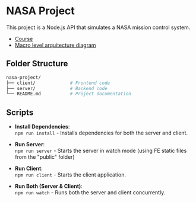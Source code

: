 # NASA Project

This project is a Node.js API that simulates a NASA mission control system.

- [Course](https://academy.zerotomastery.io/courses/learn-node-js/lectures/31806849)
- [Macro level arquitecture diagram](https://lucid.app/lucidchart/2e25c1c0-aba2-4295-89e9-9c49f98daadc/edit?invitationId=inv_16a1d610-d5f1-4511-abca-56d49145d098&page=0_0#)


## Folder Structure

```sh
nasa-project/
├── client/             # Frontend code
├── server/             # Backend code
└── README.md           # Project documentation
```

## Scripts

- **Install Dependencies**:  
  `npm run install` - Installs dependencies for both the server and client.

- **Run Server**:  
  `npm run server` - Starts the server in watch mode (using FE static files from the "public" folder)

- **Run Client**:  
  `npm run client` - Starts the client application.

- **Run Both (Server & Client)**:  
  `npm run watch` - Runs both the server and client concurrently.
